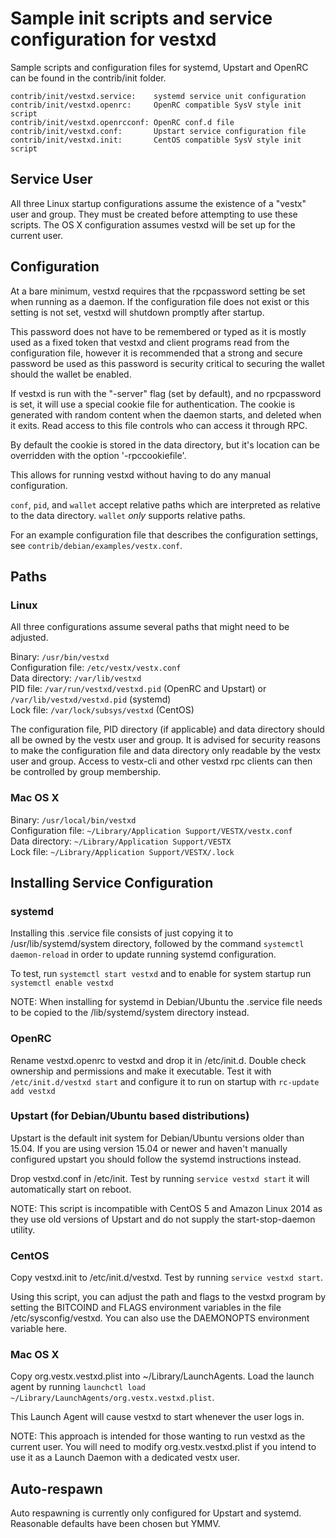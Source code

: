 Sample init scripts and service configuration for vestxd
==========================================================

Sample scripts and configuration files for systemd, Upstart and OpenRC
can be found in the contrib/init folder.

    contrib/init/vestxd.service:    systemd service unit configuration
    contrib/init/vestxd.openrc:     OpenRC compatible SysV style init script
    contrib/init/vestxd.openrcconf: OpenRC conf.d file
    contrib/init/vestxd.conf:       Upstart service configuration file
    contrib/init/vestxd.init:       CentOS compatible SysV style init script

Service User
---------------------------------

All three Linux startup configurations assume the existence of a "vestx" user
and group.  They must be created before attempting to use these scripts.
The OS X configuration assumes vestxd will be set up for the current user.

Configuration
---------------------------------

At a bare minimum, vestxd requires that the rpcpassword setting be set
when running as a daemon.  If the configuration file does not exist or this
setting is not set, vestxd will shutdown promptly after startup.

This password does not have to be remembered or typed as it is mostly used
as a fixed token that vestxd and client programs read from the configuration
file, however it is recommended that a strong and secure password be used
as this password is security critical to securing the wallet should the
wallet be enabled.

If vestxd is run with the "-server" flag (set by default), and no rpcpassword is set,
it will use a special cookie file for authentication. The cookie is generated with random
content when the daemon starts, and deleted when it exits. Read access to this file
controls who can access it through RPC.

By default the cookie is stored in the data directory, but it's location can be overridden
with the option '-rpccookiefile'.

This allows for running vestxd without having to do any manual configuration.

`conf`, `pid`, and `wallet` accept relative paths which are interpreted as
relative to the data directory. `wallet` *only* supports relative paths.

For an example configuration file that describes the configuration settings,
see `contrib/debian/examples/vestx.conf`.

Paths
---------------------------------

### Linux

All three configurations assume several paths that might need to be adjusted.

Binary:              `/usr/bin/vestxd`  
Configuration file:  `/etc/vestx/vestx.conf`  
Data directory:      `/var/lib/vestxd`  
PID file:            `/var/run/vestxd/vestxd.pid` (OpenRC and Upstart) or `/var/lib/vestxd/vestxd.pid` (systemd)  
Lock file:           `/var/lock/subsys/vestxd` (CentOS)  

The configuration file, PID directory (if applicable) and data directory
should all be owned by the vestx user and group.  It is advised for security
reasons to make the configuration file and data directory only readable by the
vestx user and group.  Access to vestx-cli and other vestxd rpc clients
can then be controlled by group membership.

### Mac OS X

Binary:              `/usr/local/bin/vestxd`  
Configuration file:  `~/Library/Application Support/VESTX/vestx.conf`  
Data directory:      `~/Library/Application Support/VESTX`  
Lock file:           `~/Library/Application Support/VESTX/.lock`  

Installing Service Configuration
-----------------------------------

### systemd

Installing this .service file consists of just copying it to
/usr/lib/systemd/system directory, followed by the command
`systemctl daemon-reload` in order to update running systemd configuration.

To test, run `systemctl start vestxd` and to enable for system startup run
`systemctl enable vestxd`

NOTE: When installing for systemd in Debian/Ubuntu the .service file needs to be copied to the /lib/systemd/system directory instead.

### OpenRC

Rename vestxd.openrc to vestxd and drop it in /etc/init.d.  Double
check ownership and permissions and make it executable.  Test it with
`/etc/init.d/vestxd start` and configure it to run on startup with
`rc-update add vestxd`

### Upstart (for Debian/Ubuntu based distributions)

Upstart is the default init system for Debian/Ubuntu versions older than 15.04. If you are using version 15.04 or newer and haven't manually configured upstart you should follow the systemd instructions instead.

Drop vestxd.conf in /etc/init.  Test by running `service vestxd start`
it will automatically start on reboot.

NOTE: This script is incompatible with CentOS 5 and Amazon Linux 2014 as they
use old versions of Upstart and do not supply the start-stop-daemon utility.

### CentOS

Copy vestxd.init to /etc/init.d/vestxd. Test by running `service vestxd start`.

Using this script, you can adjust the path and flags to the vestxd program by
setting the BITCOIND and FLAGS environment variables in the file
/etc/sysconfig/vestxd. You can also use the DAEMONOPTS environment variable here.

### Mac OS X

Copy org.vestx.vestxd.plist into ~/Library/LaunchAgents. Load the launch agent by
running `launchctl load ~/Library/LaunchAgents/org.vestx.vestxd.plist`.

This Launch Agent will cause vestxd to start whenever the user logs in.

NOTE: This approach is intended for those wanting to run vestxd as the current user.
You will need to modify org.vestx.vestxd.plist if you intend to use it as a
Launch Daemon with a dedicated vestx user.

Auto-respawn
-----------------------------------

Auto respawning is currently only configured for Upstart and systemd.
Reasonable defaults have been chosen but YMMV.
